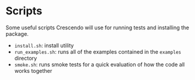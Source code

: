 # Scripts

Some useful scripts Crescendo will use for running tests and installing the package.

- `install.sh`: install utility
- `run_examples.sh`: runs all of the examples contained in the `examples` directory
- `smoke.sh`: runs smoke tests for a quick evaluation of how the code all works together
